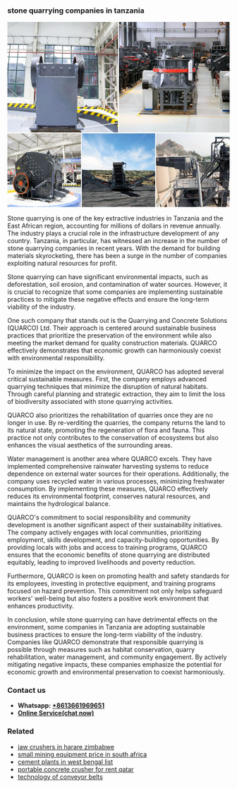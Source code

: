 <h3>stone quarrying companies in tanzania</h3><img src='1708663721.jpg' alt=''><p>Stone quarrying is one of the key extractive industries in Tanzania and the East African region, accounting for millions of dollars in revenue annually. The industry plays a crucial role in the infrastructure development of any country. Tanzania, in particular, has witnessed an increase in the number of stone quarrying companies in recent years. With the demand for building materials skyrocketing, there has been a surge in the number of companies exploiting natural resources for profit.</p><p>Stone quarrying can have significant environmental impacts, such as deforestation, soil erosion, and contamination of water sources. However, it is crucial to recognize that some companies are implementing sustainable practices to mitigate these negative effects and ensure the long-term viability of the industry.</p><p>One such company that stands out is the Quarrying and Concrete Solutions (QUARCO) Ltd. Their approach is centered around sustainable business practices that prioritize the preservation of the environment while also meeting the market demand for quality construction materials. QUARCO effectively demonstrates that economic growth can harmoniously coexist with environmental responsibility.</p><p>To minimize the impact on the environment, QUARCO has adopted several critical sustainable measures. First, the company employs advanced quarrying techniques that minimize the disruption of natural habitats. Through careful planning and strategic extraction, they aim to limit the loss of biodiversity associated with stone quarrying activities.</p><p>QUARCO also prioritizes the rehabilitation of quarries once they are no longer in use. By re-verditing the quarries, the company returns the land to its natural state, promoting the regeneration of flora and fauna. This practice not only contributes to the conservation of ecosystems but also enhances the visual aesthetics of the surrounding areas.</p><p>Water management is another area where QUARCO excels. They have implemented comprehensive rainwater harvesting systems to reduce dependence on external water sources for their operations. Additionally, the company uses recycled water in various processes, minimizing freshwater consumption. By implementing these measures, QUARCO effectively reduces its environmental footprint, conserves natural resources, and maintains the hydrological balance.</p><p>QUARCO's commitment to social responsibility and community development is another significant aspect of their sustainability initiatives. The company actively engages with local communities, prioritizing employment, skills development, and capacity-building opportunities. By providing locals with jobs and access to training programs, QUARCO ensures that the economic benefits of stone quarrying are distributed equitably, leading to improved livelihoods and poverty reduction.</p><p>Furthermore, QUARCO is keen on promoting health and safety standards for its employees, investing in protective equipment, and training programs focused on hazard prevention. This commitment not only helps safeguard workers' well-being but also fosters a positive work environment that enhances productivity.</p><p>In conclusion, while stone quarrying can have detrimental effects on the environment, some companies in Tanzania are adopting sustainable business practices to ensure the long-term viability of the industry. Companies like QUARCO demonstrate that responsible quarrying is possible through measures such as habitat conservation, quarry rehabilitation, water management, and community engagement. By actively mitigating negative impacts, these companies emphasize the potential for economic growth and environmental preservation to coexist harmoniously.</p><h3>Contact us</h3><ul><li><strong>Whatsapp:&nbsp;<a href="https://wa.me/8613661969651">+8613661969651</a></strong></li><li><a href="https://swt.shibang-china.com/?git&amp;zhl&amp;stone quarrying companies in tanzania"><strong>Online Service(chat now)</strong></a></li></ul><h3>Related</h3><ul><li><a href='jaw crushers in harare zimbabwe.md'>jaw crushers in harare zimbabwe</a></li><li><a href='small mining equipment price in south africa.md'>small mining equipment price in south africa</a></li><li><a href='cement plants in west bengal list.md'>cement plants in west bengal list</a></li><li><a href='portable concrete crusher for rent qatar.md'>portable concrete crusher for rent qatar</a></li><li><a href='technology of conveyor belts.md'>technology of conveyor belts</a></li></ul>
